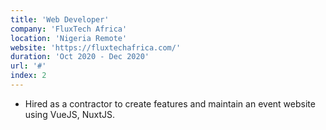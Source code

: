 ```yaml
---
title: 'Web Developer'
company: 'FluxTech Africa'
location: 'Nigeria Remote'
website: 'https://fluxtechafrica.com/'
duration: 'Oct 2020 - Dec 2020'
url: '#'
index: 2
---
```


- Hired as a contractor to create features and maintain an event website using VueJS, NuxtJS.
